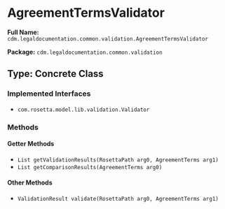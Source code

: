 # AgreementTermsValidator

**Full Name:** `cdm.legaldocumentation.common.validation.AgreementTermsValidator`

**Package:** `cdm.legaldocumentation.common.validation`

## Type: Concrete Class

### Implemented Interfaces

- `com.rosetta.model.lib.validation.Validator`

### Methods

#### Getter Methods

- `List getValidationResults(RosettaPath arg0, AgreementTerms arg1)`
- `List getComparisonResults(AgreementTerms arg0)`

#### Other Methods

- `ValidationResult validate(RosettaPath arg0, AgreementTerms arg1)`

